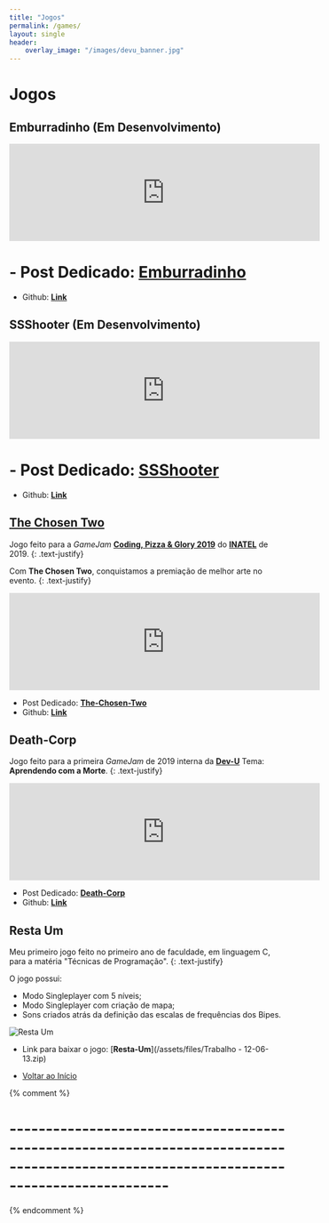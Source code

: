 ```yaml
---
title: "Jogos"
permalink: /games/
layout: single
header:
    overlay_image: "/images/devu_banner.jpg"
---
```


# Jogos

## **Emburradinho** (Em Desenvolvimento)

<html>
    <div class="resp-container">
        <iframe class="resp-iframe" frameborder="0" src="https://itch.io/embed/438116?border_width=5" width="560" height="175">
        </iframe>
    </div>
</html>

# - Post Dedicado: [**Emburradinho**](/emburradinho/)
- Github: [**Link**](https://github.com/HugoUchoasBorges/emburradinho)

## **SSShooter** (Em Desenvolvimento)

<html>
    <div class="resp-container">
        <iframe class="resp-iframe" frameborder="0" src="https://itch.io/embed/432147?border_width=5" width="560" height="175">
        </iframe>
    </div>
</html>

# - Post Dedicado: [**SSShooter**](/ssshooter/)
- Github: [**Link**](https://github.com/HugoUchoasBorges/space-spelling-shooter)

## [The Chosen Two](/the-chosen-two/)

Jogo feito para a *GameJam* [**Coding, Pizza & Glory 2019**](https://www.inatel.br/hackathongames/) do [**INATEL**](https://www.inatel.br/) de 2019.
{: .text-justify}

Com **The Chosen Two**, conquistamos a premiação de melhor arte no evento.
{: .text-justify}


<html>
    <div class="resp-container">
        <iframe class="resp-iframe" frameborder="0" src="https://itch.io/embed/425358?border_width=5" width="560" height="175">
        </iframe>
    </div>
</html>


- Post Dedicado: [**The-Chosen-Two**](/the-chosen-two/)
- Github: [**Link**](https://github.com/HugoUchoasBorges/the-chosen-two)

## **Death-Corp**

Jogo feito para a primeira *GameJam* de 2019 interna da [**Dev-U**](https://www.facebook.com/DevUnifei/)
Tema: **Aprendendo com a Morte**.
{: .text-justify}


<html>
    <div class="resp-container">
        <iframe class="resp-iframe" frameborder="0" src="https://itch.io/embed/399043?border_width=5" width="560" height="175">
        </iframe>
    </div>
</html>

- Post Dedicado: [**Death-Corp**](/death-corp/)
- Github: [**Link**](https://github.com/HugoUchoasBorges/death_corp)

## **Resta Um**

Meu primeiro jogo feito no primeiro ano de faculdade, em linguagem C, para a matéria "Técnicas de Programação".
{: .text-justify}

O jogo possui:
* Modo Singleplayer com 5 níveis;
* Modo Singleplayer com criação de mapa;
* Sons criados atrás da definição das escalas de frequências dos Bipes.

<img src="{{ site.url }}{{ site.baseurl }}/images/about/restaum.jpg" alt="Resta Um">

* Link para baixar o jogo: [**Resta-Um**](/assets/files/Trabalho - 12-06-13.zip)

* <A href="#jogos">Voltar ao Início</A>

{% comment %}
 # ---------------------------------------------------------------------------------------------------------------------------------------- #
{% endcomment %}
